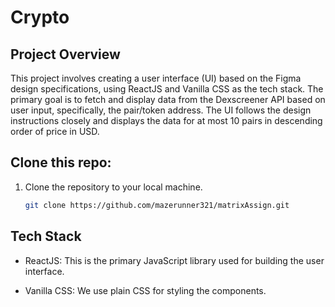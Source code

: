 # Crypto

## Project Overview

This project involves creating a user interface (UI) based on the Figma design specifications, using ReactJS and Vanilla CSS as the tech stack. The primary goal is to fetch and display data from the Dexscreener API based on user input, specifically, the pair/token address. The UI follows the design instructions closely and displays the data for at most 10 pairs in descending order of price in USD.

## Clone this repo:

1. Clone the repository to your local machine.

   ```bash
   git clone https://github.com/mazerunner321/matrixAssign.git
   ```

## Tech Stack

- ReactJS: This is the primary JavaScript library used for building the user interface.

- Vanilla CSS: We use plain CSS for styling the components.
